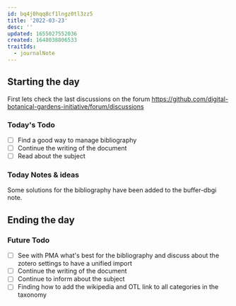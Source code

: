 ```yaml
---
id: bq4j0hqq8cf1lngz0tl3zz5
title: '2022-03-23'
desc: ''
updated: 1655027552036
created: 1648038806533
traitIds:
  - journalNote
---
```



## Starting the day

First lets check the last discussions on the forum https://github.com/digital-botanical-gardens-initiative/forum/discussions

### Today's Todo 

- [ ] Find a good way to manage bibliography
- [ ] Continue the writing of the document
- [ ] Read about the subject

### Today Notes & ideas
Some solutions for the bibliography have been added to the buffer-dbgi note.



## Ending the day

### Future Todo

- [ ] See with PMA what's best for the bibliography and discuss about the zotero settings to have a unified import
- [ ] Continue the writing of the document
- [ ] Continue to inform about the subject
- [ ] Finding how to add the wikipedia and OTL link to all categories in the taxonomy
